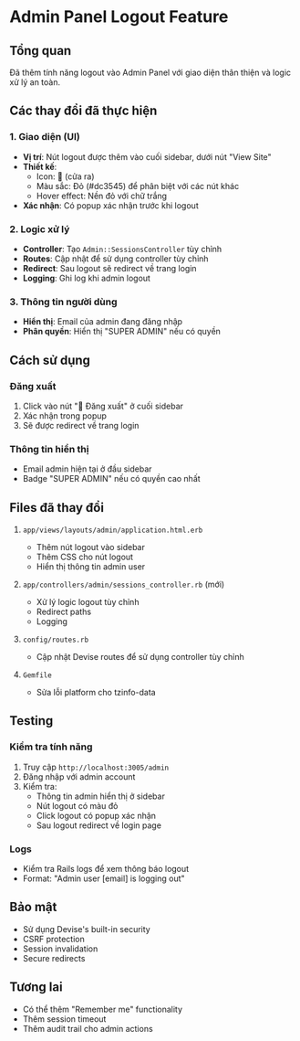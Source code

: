 # Admin Panel Logout Feature

## Tổng quan
Đã thêm tính năng logout vào Admin Panel với giao diện thân thiện và logic xử lý an toàn.

## Các thay đổi đã thực hiện

### 1. Giao diện (UI)
- **Vị trí**: Nút logout được thêm vào cuối sidebar, dưới nút "View Site"
- **Thiết kế**: 
  - Icon: 🚪 (cửa ra)
  - Màu sắc: Đỏ (#dc3545) để phân biệt với các nút khác
  - Hover effect: Nền đỏ với chữ trắng
- **Xác nhận**: Có popup xác nhận trước khi logout

### 2. Logic xử lý
- **Controller**: Tạo `Admin::SessionsController` tùy chỉnh
- **Routes**: Cập nhật để sử dụng controller tùy chỉnh
- **Redirect**: Sau logout sẽ redirect về trang login
- **Logging**: Ghi log khi admin logout

### 3. Thông tin người dùng
- **Hiển thị**: Email của admin đang đăng nhập
- **Phân quyền**: Hiển thị "SUPER ADMIN" nếu có quyền

## Cách sử dụng

### Đăng xuất
1. Click vào nút "🚪 Đăng xuất" ở cuối sidebar
2. Xác nhận trong popup
3. Sẽ được redirect về trang login

### Thông tin hiển thị
- Email admin hiện tại ở đầu sidebar
- Badge "SUPER ADMIN" nếu có quyền cao nhất

## Files đã thay đổi

1. `app/views/layouts/admin/application.html.erb`
   - Thêm nút logout vào sidebar
   - Thêm CSS cho nút logout
   - Hiển thị thông tin admin user

2. `app/controllers/admin/sessions_controller.rb` (mới)
   - Xử lý logic logout tùy chỉnh
   - Redirect paths
   - Logging

3. `config/routes.rb`
   - Cập nhật Devise routes để sử dụng controller tùy chỉnh

4. `Gemfile`
   - Sửa lỗi platform cho tzinfo-data

## Testing

### Kiểm tra tính năng
1. Truy cập `http://localhost:3005/admin`
2. Đăng nhập với admin account
3. Kiểm tra:
   - Thông tin admin hiển thị ở sidebar
   - Nút logout có màu đỏ
   - Click logout có popup xác nhận
   - Sau logout redirect về login page

### Logs
- Kiểm tra Rails logs để xem thông báo logout
- Format: "Admin user [email] is logging out"

## Bảo mật
- Sử dụng Devise's built-in security
- CSRF protection
- Session invalidation
- Secure redirects

## Tương lai
- Có thể thêm "Remember me" functionality
- Thêm session timeout
- Thêm audit trail cho admin actions
